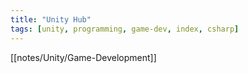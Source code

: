 ```yaml
---
title: "Unity Hub"
tags: [unity, programming, game-dev, index, csharp]
---
```


[[notes/Unity/Game-Development]]